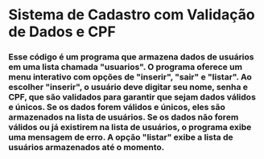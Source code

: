 # Sistema de Cadastro com Validação de Dados e CPF

### Esse código é um programa que armazena dados de usuários em uma lista chamada "usuarios". O programa oferece um menu interativo com opções de "inserir", "sair" e "listar". Ao escolher "inserir", o usuário deve digitar seu nome, senha e CPF, que são validados para garantir que sejam dados válidos e únicos. Se os dados forem válidos e únicos, eles são armazenados na lista de usuários. Se os dados não forem válidos ou já existirem na lista de usuários, o programa exibe uma mensagem de erro. A opção "listar" exibe a lista de usuários armazenados até o momento.
